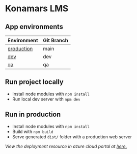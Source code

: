 # Konamars LMS

## App environments

| Environment                                                               | Git Branch |
| ------------------------------------------------------------------------- | ---------- |
| [production](https://calm-pebble-0c3131110.1.azurestaticapps.net/)        | main       |
| [dev](https://calm-pebble-0c3131110-dev.centralus.1.azurestaticapps.net/) | dev        |
| [qa](https://calm-pebble-0c3131110-dev.centralus.1.azurestaticapps.net/)  | qa         |

## Run project locally

- Install node modules with `npm install`
- Run local dev server with `npm dev`

## Run in production

- Install node modules with `npm install`
- Build with `npm build`
- Serve generated `dist/` folder with a production web server

_View the deployment resource in azure cloud portal at [here.](https://portal.azure.com/#@mkonakonamars.onmicrosoft.com/resource/subscriptions/d5f3450e-23c9-47f0-a07c-f650dee64c3c/resourcegroups/javascript-stack/providers/Microsoft.Web/staticSites/konamars/staticsite)_
